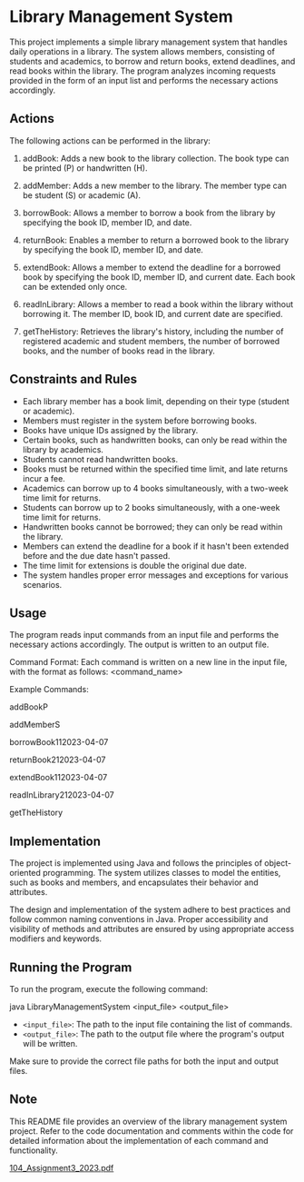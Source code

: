 # Library Management System

This project implements a simple library management system that handles daily operations in a library. The system allows members, consisting of students and academics, to borrow and return books, extend deadlines, and read books within the library. The program analyzes incoming requests provided in the form of an input list and performs the necessary actions accordingly.

## Actions

The following actions can be performed in the library:

1. addBook: Adds a new book to the library collection. The book type can be printed (P) or handwritten (H).

2. addMember: Adds a new member to the library. The member type can be student (S) or academic (A).

3. borrowBook: Allows a member to borrow a book from the library by specifying the book ID, member ID, and date.

4. returnBook: Enables a member to return a borrowed book to the library by specifying the book ID, member ID, and date.

5. extendBook: Allows a member to extend the deadline for a borrowed book by specifying the book ID, member ID, and current date. Each book can be extended only once.

6. readInLibrary: Allows a member to read a book within the library without borrowing it. The member ID, book ID, and current date are specified.

7. getTheHistory: Retrieves the library's history, including the number of registered academic and student members, the number of borrowed books, and the number of books read in the library.

## Constraints and Rules

- Each library member has a book limit, depending on their type (student or academic).
- Members must register in the system before borrowing books.
- Books have unique IDs assigned by the library.
- Certain books, such as handwritten books, can only be read within the library by academics.
- Students cannot read handwritten books.
- Books must be returned within the specified time limit, and late returns incur a fee.
- Academics can borrow up to 4 books simultaneously, with a two-week time limit for returns.
- Students can borrow up to 2 books simultaneously, with a one-week time limit for returns.
- Handwritten books cannot be borrowed; they can only be read within the library.
- Members can extend the deadline for a book if it hasn't been extended before and the due date hasn't passed.
- The time limit for extensions is double the original due date.
- The system handles proper error messages and exceptions for various scenarios.

## Usage

The program reads input commands from an input file and performs the necessary actions accordingly. The output is written to an output file.

Command Format:
Each command is written on a new line in the input file, with the format as follows:
<command_name><TAB><arguments>

  Example Commands:
  
  addBook<TAB>P
  
  addMember<TAB>S
  
  borrowBook<TAB>1<TAB>1<TAB>2023-04-07
  
  returnBook<TAB>2<TAB>1<TAB>2023-04-07
  
  extendBook<TAB>1<TAB>1<TAB>2023-04-07
  
  readInLibrary<TAB>2<TAB>1<TAB>2023-04-07
  
  getTheHistory

## Implementation

The project is implemented using Java and follows the principles of object-oriented programming. The system utilizes classes to model the entities, such as books and members, and encapsulates their behavior and attributes.

The design and implementation of the system adhere to best practices and follow common naming conventions in Java. Proper accessibility and visibility of methods and attributes are ensured by using appropriate access modifiers and keywords.

## Running the Program

To run the program, execute the following command:

java LibraryManagementSystem <input_file> <output_file>

- `<input_file>`: The path to the input file containing the list of commands.
- `<output_file>`: The path to the output file where the program's output will be written.

Make sure to provide the correct file paths for both the input and output files.

## Note

This README file provides an overview of the library management system project. Refer to the code documentation and comments within the code for detailed information about the implementation of each command and functionality.



[104_Assignment3_2023.pdf](https://github.com/SerhatAkbulut1/Assignment-6/files/11971724/104_Assignment3_2023.pdf)
